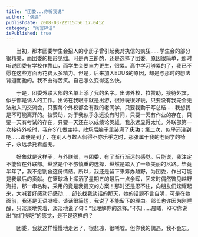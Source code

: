 ```yaml
---
title: "团委...你听我说"
author: "偶遇"
publishDate: 2008-03-22T15:56:17.041Z
category: "闲言碎语"
isPublished: true
---
```


<P style="TEXT-INDENT: 2em;">当初，那本团委学生会招人的小册子曾引起我对执信的疯狂......学生会的部分很精美，而团委的相形见绌。可是再三斟酌，还是选择了团委。原因很简单，那时听说团委有学校作靠山，而学生会要自力更生，很累。高中学习够累的了，我已不愿在这些方面再花费太多精力。但是，后来加入EDUS的原因，却是与那时的想法背道而驰的。我不由得苦笑。自己怎么变得这么快。</P>
<P style="TEXT-INDENT: 2em;">于是，团委外联大部的名单上添了我的名字。出访外校，拉赞助，接待外宾，似乎都是诱人的工作。出访在我眼中就是出游，很好玩很好玩，只要没有我完全无法融入的交流会，只要每个外校都会有我的老同学，只要我勤于写总结......我想我是不可能离开的。拉赞助，对于我似乎永远没有时间，只要一天有作业的存在，只要一天有考试的存在，只要一天还在以成绩论英雄，我永远显得太忙。外联部第一次接待外校时，我在SYL做主持，散场后脑子里装满了<STRONG>庆功</STRONG>；第二次，似乎还没到吧......即便是到了，在别人与故人侃得不亦乐乎之时，那张属于我的老同学的椅子，永远承托着虚无。</P>
<P style="TEXT-INDENT: 2em;">好象就是这样子，与外联部，与团委，有了渐行渐远的感觉。只能说，我注定不能留在外联部。纵然是个不够慎重的选择，纵然是踏入了一条美丽的岔路。毕竟半年了，我不愿割舍这份情结。所以，我还是留下来筹办越野，为团委，作出可能是我最后的贡献。在篮球场上挥洒了星期五的最后一点余晖，回来时偶然瞥见越野海报，那一串名称，采用的竟是我提交的方案！那时还是忍不住，向朋友们炫耀起来，大喊着好感动好感动......部长找我谈话的那天，她的话题不言自明，可是在她面前，我还是无语凝噎。谈话很简短，我说了不能留下的理由。部长也许因为刚睡醒，只淡淡地笑着，淡淡地说了句：“我理解你的选择。”不知......晨曦，KFC你说出“你们慢吃”的感觉，是不是这样的？</P>
<P style="TEXT-INDENT: 2em;">团委，我就这样慢慢地走远了，很悲凉，很唏嘘。但你我的偶遇，我不会忘。</P>
